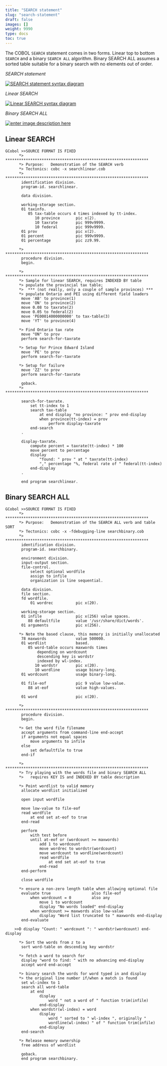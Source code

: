 ```yaml
---
title: "SEARCH statement"
slug: "search-statement"
draft: false
images: []
weight: 9990
type: docs
toc: true
---
```


The COBOL `SEARCH` statement comes in two forms.  Linear top to bottom `SEARCH` and a binary `SEARCH ALL` algorithm.  Binary SEARCH ALL assumes a sorted table suitable for a binary search with no elements out of order.

*SEARCH statement*

[![SEARCH statement syntax diagram][1]][1]

*Linear SEARCH*

[![Linear SEARCH syntax diagram][2]][2]

*Binary SEARCH ALL*

[![enter image description here][3]][3]


  [1]: https://i.stack.imgur.com/Z8WAj.png
  [2]: https://i.stack.imgur.com/IMjhJ.png
  [3]: https://i.stack.imgur.com/CKWYk.png

## Linear SEARCH
    GCobol >>SOURCE FORMAT IS FIXED
          *> ***************************************************************
          *> Purpose:   Demonstration of the SEARCH verb
          *> Tectonics: cobc -x searchlinear.cob
          *> ***************************************************************
           identification division.
           program-id. searchlinear.
    
           data division.

           working-storage section.
           01 taxinfo.
              05 tax-table occurs 4 times indexed by tt-index.
                 10 province       pic x(2).
                 10 taxrate        pic 999v9999.
                 10 federal        pic 999v9999.
           01 prov                 pic x(2).
           01 percent              pic 999v9999.
           01 percentage           pic zz9.99.

          *> ***************************************************************
           procedure division.
           begin.

          *> ***************************************************************
          *> Sample for linear SEARCH, requires INDEXED BY table
          *> populate the provincial tax table;
          *>  *** (not really, only a couple of sample provinces) ***
          *> populate Ontario and PEI using different field loaders
           move 'AB' to province(1)
           move 'ON' to province(2)
           move 0.08 to taxrate(2)
           move 0.05 to federal(2)
           move 'PE00014000000000' to tax-table(3)
           move 'YT' to province(4)

          *> Find Ontario tax rate
           move "ON" to prov
           perform search-for-taxrate

          *> Setup for Prince Edward Island
           move 'PE' to prov
           perform search-for-taxrate

          *> Setup for failure
           move 'ZZ' to prov
           perform search-for-taxrate

           goback.
          *> ***************************************************************

           search-for-taxrate.
               set tt-index to 1
               search tax-table
                   at end display "no province: " prov end-display
                   when province(tt-index) = prov
                       perform display-taxrate
               end-search
           .

           display-taxrate.
               compute percent = taxrate(tt-index) * 100
               move percent to percentage
               display
                   "found: " prov " at " taxrate(tt-index)
                   "," percentage "%, federal rate of " federal(tt-index)
               end-display
           .

           end program searchlinear.


## Binary SEARCH ALL
    GCobol >>SOURCE FORMAT IS FIXED
          *> ***************************************************************
          *> Purpose:   Demonstration of the SEARCH ALL verb and table SORT
          *> Tectonics: cobc -x -fdebugging-line searchbinary.cob
          *> ***************************************************************
           identification division.
           program-id. searchbinary.
    
           environment division.
           input-output section.
           file-control.
               select optional wordfile
               assign to infile
               organization is line sequential.
    
           data division.
           file section.
           fd wordfile.
               01 wordrec          pic x(20).
    
           working-storage section.
           01 infile               pic x(256) value spaces.
              88 defaultfile       value '/usr/share/dict/words'.
           01 arguments            pic x(256).
    
          *> Note the based clause, this memory is initially unallocated
           78 maxwords             value 500000.
           01 wordlist             based.
              05 word-table occurs maxwords times
                  depending on wordcount
                  descending key is wordstr
                  indexed by wl-index.
                 10 wordstr        pic x(20).
                 10 wordline       usage binary-long.
           01 wordcount            usage binary-long.
    
           01 file-eof             pic 9 value low-value.
              88 at-eof            value high-values.
    
           01 word                 pic x(20).
    
          *> ***************************************************************
           procedure division.
           begin.
    
          *> Get the word file filename
           accept arguments from command-line end-accept
           if arguments not equal spaces
               move arguments to infile
           else
               set defaultfile to true
           end-if
    
          *> ***************************************************************
          *> Try playing with the words file and binary SEARCH ALL
          *>   requires KEY IS and INDEXED BY table description

          *> Point wordlist to valid memory
           allocate wordlist initialized

           open input wordfile

           move low-value to file-eof
           read wordfile
               at end set at-eof to true
           end-read

           perform
               with test before
               until at-eof or (wordcount >= maxwords)
                   add 1 to wordcount
                   move wordrec to wordstr(wordcount)
                   move wordcount to wordline(wordcount)
                   read wordfile
                       at end set at-eof to true
                   end-read
           end-perform

           close wordfile

          *> ensure a non-zero length table when allowing optional file
           evaluate true                  also file-eof
               when wordcount = 0         also any
                   move 1 to wordcount
                   display "No words loaded" end-display
               when wordcount >= maxwords also low-value
                   display "Word list truncated to " maxwords end-display
           end-evaluate

        >>D display "Count: " wordcount ": " wordstr(wordcount) end-display

          *> Sort the words from z to a
           sort word-table on descending key wordstr

          *> fetch a word to search for
           display "word to find: " with no advancing end-display
           accept word end-accept

          *> binary search the words for word typed in and display
          *> the original line number if/when a match is found
           set wl-index to 1
           search all word-table
               at end
                   display
                       word " not a word of " function trim(infile)
                   end-display
               when wordstr(wl-index) = word
                   display
                       word " sorted to " wl-index ", originally "
                       wordline(wl-index) " of " function trim(infile)
                   end-display
           end-search

          *> Release memory ownership
           free address of wordlist

           goback.
           end program searchbinary.


